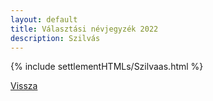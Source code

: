 ```yaml
---
layout: default
title: Választási névjegyzék 2022
description: Szilvás
---
```


{% include settlementHTMLs/Szilvaas.html %}

[Vissza](./)